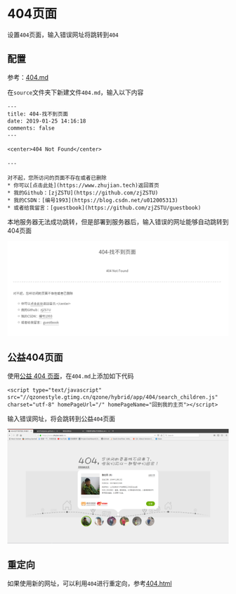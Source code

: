 
# 404页面

设置`404`页面，输入错误网址将跳转到`404`

## 配置

参考：[404.md](https://raw.githubusercontent.com/Neveryu/Neveryu.github.io/resource/source/404.md)

在`source`文件夹下新建文件`404.md`，输入以下内容

    ---
    title: 404-找不到页面
    date: 2019-01-25 14:16:18
    comments: false
    ---

    <center>404 Not Found</center>

    ---

    对不起，您所访问的页面不存在或者已删除
    * 你可以[点击此处](https://www.zhujian.tech)返回首页
    * 我的Github：[zjZSTU](https://github.com/zjZSTU)
    * 我的CSDN：[编号1993](https://blog.csdn.net/u012005313)  
    * 或者给我留言：[guestbook](https://github.com/zjZSTU/guestbook)

本地服务器无法成功跳转，但是部署到服务器后，输入错误的网址能够自动跳转到404页面

![](./imgs/404-1.png)

## 公益404页面

使用[公益 404 页面](https://www.qq.com/404/)，在`404.md`上添加如下代码

    <script type="text/javascript" src="//qzonestyle.gtimg.cn/qzone/hybrid/app/404/search_children.js" charset="utf-8" homePageUrl="/" homePageName="回到我的主页"></script>

输入错误网址，将会跳转到公益`404`页面

![](./imgs/404-2.png)

## 重定向

如果使用新的网址，可以利用`404`进行重定向，参考[404.html](https://github.com/jiexishede/jiexishede.github.io/blob/master/404.html)